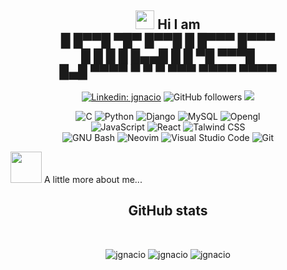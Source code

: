 <div align="center">
<h2><img src="https://slackmojis.com/emojis/5584-deployparrot/download" width="30"/> Hi I am
<br>
  █ █▀▀█ ▀█▀ █▀▀█ █   █▀▀▀ █▀▀▀<br>
  █ █  █  █  █▄▄█ █   █ ▀█ ▀▀▀█<br>
█▄█ ▀▀▀▀  ▀  ▀  ▀ ▀▀▀ ▀▀▀▀ ▀▀▀▀</h2>


[![Linkedin: jgnacio](https://img.shields.io/badge/-jgnacio-blue?style=flat-square&logo=Linkedin&logoColor=white&link=https://www.linkedin.com/in/jgnacio-p-singh/)](https://www.linkedin.com/in/jgnaciogomez/)
![GitHub followers](https://img.shields.io/github/followers/jgnacio?label=Follow&style=social)
![](https://komarev.com/ghpvc/?username=jgnacio&style=for-the-badge&color=red)
</div>

<div align="center">
 
![C](https://img.shields.io/badge/c-%2300599C.svg?style=for-the-badge&logo=c&logoColor=white)
![Python](https://img.shields.io/badge/python-3670A0?style=for-the-badge&logo=python&logoColor=ffdd54)
![Django](https://img.shields.io/badge/django-0078d7.svg?style=for-the-badge&logo=Django&logoColor=white)
![MySQL](https://img.shields.io/badge/mysql-%2300f.svg?style=for-the-badge&logo=mysql&logoColor=white)
![Opengl](https://img.shields.io/badge/Opengl-FFFFFF?style=for-the-badge&logo=opengl&logoColor=Blue)
<br />
![JavaScript](https://img.shields.io/badge/javascript-%23323330.svg?style=for-the-badge&logo=javascript&logoColor=%23F7DF1E)
![React](https://img.shields.io/badge/react-%2320232a.svg?style=for-the-badge&logo=react&logoColor=%2361DAFB)
![Talwind CSS](https://img.shields.io/badge/Tailwind_CSS-38B2AC?style=for-the-badge&logo=tailwind-css&logoColor=white)
<br />
![GNU Bash](https://img.shields.io/badge/GNU%20Bash-4EAA25?style=for-the-badge&logo=GNU%20Bash&logoColor=white)
![Neovim](https://img.shields.io/badge/NeoVim-%2357A143.svg?&style=for-the-badge&logo=neovim&logoColor=white)
![Visual Studio Code](https://img.shields.io/badge/Visual%20Studio%20Code-0078d7.svg?style=for-the-badge&logo=visual-studio-code&logoColor=white)
![Git](https://img.shields.io/badge/git-%23F05033.svg?style=for-the-badge&logo=git&logoColor=white)


</div>

<img src="https://slackmojis.com/emojis/7421-typingcat/download" width="50"> A little more about me...  

<h2 align="center">  GitHub stats </h2>
 <br />
<p align="center">
 <img src="https://github-readme-stats.vercel.app/api?username=jotalgs&show_icons=true&count_private=true&theme=onedark&hide_border=true&hide=issues,contribs&bg_color=00000000"  alt="jgnacio" />
 <img src="https://github-readme-stats.vercel.app/api/top-langs/?username=jotalgs&layout=compact&hide_border=true&theme=onedark&bg_color=00000000&langs_count=6&hide=jupyter%20notebook,tex,css,html,php" alt="jgnacio" />
 <img src="https://github-readme-streak-stats.herokuapp.com?user=jotalgs&theme=onedark&hide_border=true&background=FFFFFF00" alt="jgnacio" />
</p>
